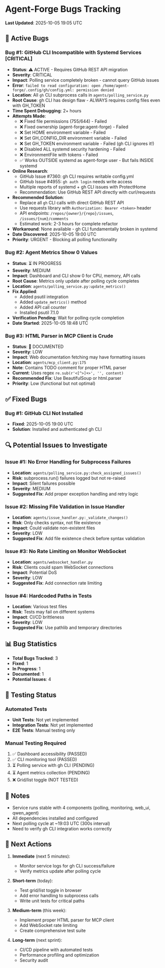 # Agent-Forge Bugs Tracking

**Last Updated**: 2025-10-05 19:05 UTC

## 🐛 Active Bugs

### Bug #1: GitHub CLI Incompatible with Systemd Services [CRITICAL]
- **Status**: ⚠️ ACTIVE - Requires GitHub REST API migration
- **Severity**: CRITICAL
- **Impact**: Polling service completely broken - cannot query GitHub issues
- **Error**: `failed to read configuration: open /home/agent-forge/.config/gh/config.yml: permission denied`
- **Location**: All `gh` CLI subprocess calls in `agents/polling_service.py`
- **Root Cause**: gh CLI has design flaw - ALWAYS requires config files even with GH_TOKEN
- **Time Spent Debugging**: 2+ hours
- **Attempts Made**:
  - ❌ Fixed file permissions (755/644) - Failed
  - ❌ Fixed ownership (agent-forge:agent-forge) - Failed
  - ❌ Set HOME environment variable - Failed
  - ❌ Set GH_CONFIG_DIR environment variable - Failed
  - ❌ Set GH_TOKEN environment variable - Failed (gh CLI ignores it!)
  - ❌ Disabled ALL systemd security hardening - Failed
  - ❌ EnvironmentFile with tokens - Failed
  - ✅ Works OUTSIDE systemd as agent-forge user - But fails INSIDE systemd
- **Online Research**:
  - GitHub Issue #7360: gh CLI requires writable config.yml
  - GitHub Issue #4955: `gh auth login` needs write access
  - Multiple reports of systemd + gh CLI issues with ProtectHome
  - Recommendation: Use GitHub REST API directly with curl/requests
- **Recommended Solution**: 
  - Replace all `gh` CLI calls with direct GitHub REST API
  - Use requests library with `Authorization: Bearer <token>` header
  - API endpoints: `/repos/{owner}/{repo}/issues`, `/issues/{num}/comments`
  - Estimated work: 2-3 hours for complete refactor
- **Workaround**: None available - gh CLI fundamentally broken in systemd
- **Date Discovered**: 2025-10-05 19:00 UTC
- **Priority**: URGENT - Blocking all polling functionality

### Bug #2: Agent Metrics Show 0 Values
- **Status**: ⏳ IN PROGRESS
- **Severity**: MEDIUM
- **Impact**: Dashboard and CLI show 0 for CPU, memory, API calls
- **Root Cause**: Metrics only update after polling cycle completes
- **Location**: `agents/polling_service.py:update_metrics()`
- **Fix Applied**:
  - Added psutil integration
  - Added `update_metrics()` method
  - Added API call counter
  - Installed psutil 7.1.0
- **Verification Pending**: Wait for polling cycle completion
- **Date Started**: 2025-10-05 18:48 UTC

### Bug #3: HTML Parser in MCP Client is Crude
- **Status**: 📝 DOCUMENTED
- **Severity**: LOW
- **Impact**: Web documentation fetching may have formatting issues
- **Location**: `agents/mcp_client.py:175`
- **Note**: Contains TODO comment for proper HTML parser
- **Current**: Uses regex `re.sub(r'<[^>]+>', '', content)`
- **Recommended Fix**: Use BeautifulSoup or html.parser
- **Priority**: Low (functional but not optimal)

## ✅ Fixed Bugs

### Bug #1: GitHub CLI Not Installed
- **Fixed**: 2025-10-05 19:00 UTC
- **Solution**: Installed and authenticated gh CLI

## 🔍 Potential Issues to Investigate

### Issue #1: No Error Handling for Subprocess Failures
- **Location**: `agents/polling_service.py:check_assigned_issues()`
- **Risk**: subprocess.run() failures logged but not re-raised
- **Impact**: Silent failures possible
- **Severity**: MEDIUM
- **Suggested Fix**: Add proper exception handling and retry logic

### Issue #2: Missing File Validation in Issue Handler
- **Location**: `agents/issue_handler.py:_validate_changes()`
- **Risk**: Only checks syntax, not file existence
- **Impact**: Could validate non-existent files
- **Severity**: LOW
- **Suggested Fix**: Add file existence check before syntax validation

### Issue #3: No Rate Limiting on Monitor WebSocket
- **Location**: `agents/websocket_handler.py`
- **Risk**: Clients could spam WebSocket connections
- **Impact**: Potential DoS
- **Severity**: LOW
- **Suggested Fix**: Add connection rate limiting

### Issue #4: Hardcoded Paths in Tests
- **Location**: Various test files
- **Risk**: Tests may fail on different systems
- **Impact**: CI/CD brittleness
- **Severity**: LOW
- **Suggested Fix**: Use pathlib and temporary directories

## 📊 Bug Statistics

- **Total Bugs Tracked**: 3
- **Fixed**: 1
- **In Progress**: 1
- **Documented**: 1
- **Potential Issues**: 4

## 🔄 Testing Status

### Automated Tests
- **Unit Tests**: Not yet implemented
- **Integration Tests**: Not yet implemented
- **E2E Tests**: Manual testing only

### Manual Testing Required
1. ✅ Dashboard accessibility (PASSED)
2. ✅ CLI monitoring tool (PASSED)
3. ⏳ Polling service with gh CLI (PENDING)
4. ⏳ Agent metrics collection (PENDING)
5. ❌ Grid/list toggle (NOT TESTED)

## 📝 Notes

- Service runs stable with 4 components (polling, monitoring, web_ui, qwen_agent)
- All dependencies installed and configured
- Next polling cycle at ~19:03 UTC (300s interval)
- Need to verify gh CLI integration works correctly

## 🎯 Next Actions

1. **Immediate** (next 5 minutes):
   - Monitor service logs for gh CLI success/failure
   - Verify metrics update after polling cycle

2. **Short-term** (today):
   - Test grid/list toggle in browser
   - Add error handling to subprocess calls
   - Write unit tests for critical paths

3. **Medium-term** (this week):
   - Implement proper HTML parser for MCP client
   - Add WebSocket rate limiting
   - Create comprehensive test suite

4. **Long-term** (next sprint):
   - CI/CD pipeline with automated tests
   - Performance profiling and optimization
   - Security audit
